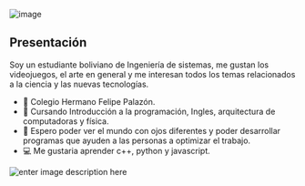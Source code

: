 ![image](https://user-images.githubusercontent.com/110875360/183791334-2afd8ebf-4544-4d5b-b8a9-f2dc7102807f.png)
## Presentación
Soy un estudiante boliviano de Ingeniería de sistemas, me gustan los videojuegos, el arte en general y me interesan todos los temas relacionados a la ciencia y las nuevas tecnologías.

- 🏫 Colegio Hermano Felipe Palazón.
- 📓 Cursando Introducción a la programación, Ingles, arquitectura de computadoras y física.
- 🌟 Espero poder ver el mundo con ojos diferentes y poder desarrollar programas que ayuden a las personas a optimizar el trabajo.
- 💻 Me gustaria aprender c++, python y javascript.

![enter image description here](https://m4d0t5uk1.carrd.co/assets/images/image03.gif?v=88f9b810)
                                               
